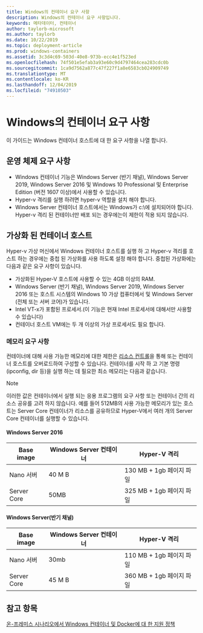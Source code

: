 ```yaml
---
title: Windows의 컨테이너 요구 사항
description: Windows의 컨테이너 요구 사항입니다.
keywords: 메타데이터, 컨테이너
author: taylorb-microsoft
ms.author: taylorb
ms.date: 10/22/2019
ms.topic: deployment-article
ms.prod: windows-containers
ms.assetid: 3c3d4c69-503d-40e8-973b-ecc4e1f523ed
ms.openlocfilehash: 74f501e5efab3a93e60c9d4797464cea283cdc0b
ms.sourcegitcommit: 1ca9d7562a877c47f227f1a8e6583cb024909749
ms.translationtype: MT
ms.contentlocale: ko-KR
ms.lasthandoff: 12/04/2019
ms.locfileid: "74910503"
---
```

# <a name="windows-container-requirements"></a>Windows의 컨테이너 요구 사항

이 가이드는 Windows 컨테이너 호스트에 대 한 요구 사항을 나열 합니다.

## <a name="operating-system-requirements"></a>운영 체제 요구 사항

- Windows 컨테이너 기능은 Windows Server (반기 채널), Windows Server 2019, Windows Server 2016 및 Windows 10 Professional 및 Enterprise Edition (버전 1607 이상)에서 사용할 수 있습니다.
- Hyper-v 격리를 실행 하려면 hyper-v 역할을 설치 해야 합니다.
- Windows Server 컨테이너 호스트에서는 Windows가 c:\에 설치되어야 합니다. Hyper-v 격리 된 컨테이너만 배포 되는 경우에는이 제한이 적용 되지 않습니다.

## <a name="virtualized-container-hosts"></a>가상화 된 컨테이너 호스트

Hyper-v 가상 머신에서 Windows 컨테이너 호스트를 실행 하 고 Hyper-v 격리를 호스트 하는 경우에는 중첩 된 가상화를 사용 하도록 설정 해야 합니다. 중첩된 가상화에는 다음과 같은 요구 사항이 있습니다.

- 가상화된 Hyper-V 호스트에 사용할 수 있는 4GB 이상의 RAM.
- Windows Server (반기 채널), Windows Server 2019, Windows Server 2016 또는 호스트 시스템의 Windows 10 가상 컴퓨터에서 및 Windows Server (전체 또는 서버 코어)가 있습니다.
- Intel VT-x가 포함된 프로세서.(이 기능은 현재 Intel 프로세서에 대해서만 사용할 수 있습니다)
- 컨테이너 호스트 VM에는 두 개 이상의 가상 프로세서도 필요 합니다.

### <a name="memory-requirements"></a>메모리 요구 사항

컨테이너에 대해 사용 가능한 메모리에 대한 제한은 [리소스 컨트롤](https://docs.microsoft.com/virtualization/windowscontainers/manage-containers/resource-controls)을 통해 또는 컨테이너 호스트를 오버로드하여 구성할 수 있습니다.  컨테이너를 시작 하 고 기본 명령 (ipconfig, dir 등)을 실행 하는 데 필요한 최소 메모리는 다음과 같습니다.

>[!NOTE]
>이러한 값은 컨테이너에서 실행 되는 응용 프로그램의 요구 사항 또는 컨테이너 간의 리소스 공유를 고려 하지 않습니다.  예를 들어 512MB의 사용 가능한 메모리가 있는 호스트는 Server Core 컨테이너가 리소스를 공유하므로 Hyper-V에서 여러 개의 Server Core 컨테이너를 실행할 수 있습니다.

#### <a name="windows-server-2016"></a>Windows Server 2016

| Base image  | Windows Server 컨테이너 | Hyper-V 격리    |
| ----------- | ------------------------ | -------------------- |
| Nano 서버 | 40 M B                     | 130 MB + 1gb 페이지 파일 |
| Server Core | 50MB                     | 325 MB + 1gb 페이지 파일 |

#### <a name="windows-server-semi-annual-channel"></a>Windows Server(반기 채널)

| Base image  | Windows Server 컨테이너 | Hyper-V 격리    |
| ----------- | ------------------------ | -------------------- |
| Nano 서버 | 30mb                     | 110 MB + 1gb 페이지 파일 |
| Server Core | 45 M B                     | 360 MB + 1gb 페이지 파일 |

## <a name="see-also"></a>참고 항목

[온-프레미스 시나리오에서 Windows 컨테이너 및 Docker에 대 한 지원 정책](https://support.microsoft.com/help/4489234/support-policy-for-windows-containers-and-docker-on-premises)